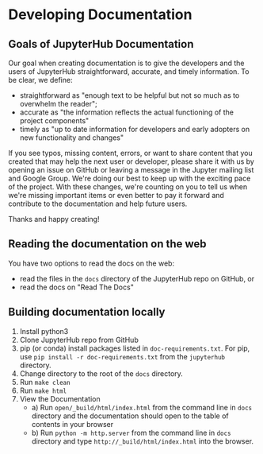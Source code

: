 # Developing Documentation

## Goals of JupyterHub Documentation

Our goal when creating documentation is to give the developers and the
users of JupyterHub straightforward, accurate, and timely information. To be clear,
we define:
* straightforward as "enough text to be helpful but not so much as to
overwhelm the reader";
* accurate as "the information reflects the actual functioning of the project
components"
* timely as "up to date information for developers and early adopters on new
functionality and changes"

If you see typos, missing content, errors, or want to share content that you
created that may help the next user or developer, please share it with us by
opening an issue on GitHub or leaving a message in the Jupyter mailing list
and Google Group. We're doing our best to keep up with the exciting pace of the
project. With these changes, we're counting on you to tell us when we're missing
important items or even better to pay it forward and contribute to the
documentation and help future users.

Thanks and happy creating!

## Reading the documentation on the web
You have two options to read the docs on the web:
* read the files in the ``docs`` directory of the JupyterHub
repo on GitHub, or
* read the docs on "Read The Docs"

## Building documentation locally

1. Install python3
2. Clone JupyterHub repo from GitHub
3. pip (or conda) install packages listed in ``doc-requirements.txt``. For pip,
use ``pip install -r doc-requirements.txt`` from the ``jupyterhub`` directory.
4. Change directory to the root of the `docs` directory.
5. Run ``make clean``
6. Run ``make html``
7. View the Documentation
   - a) Run ``open/_build/html/index.html`` from the command line in ``docs``
   directory and the documentation should open to the table of contents in your
   browser
   - b) Run ``python -m http.server`` from the command line in ``docs`` directory
   and type ``http://_build/html/index.html`` into the browser.
